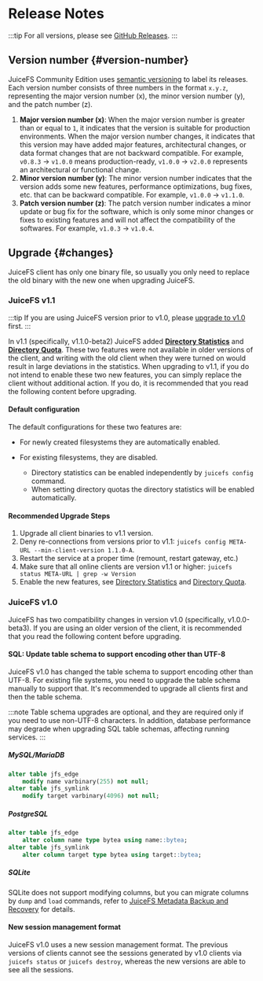 # Release Notes

:::tip
For all versions, please see [GitHub Releases](https://github.com/leonatone/juicefs/releases).
:::

## Version number {#version-number}

JuiceFS Community Edition uses [semantic versioning](https://semver.org) to label its releases. Each version number consists of three numbers in the format `x.y.z`, representing the major version number (x), the minor version number (y), and the patch number (z).

1. **Major version number (x)**: When the major version number is greater than or equal to `1`, it indicates that the version is suitable for production environments. When the major version number changes, it indicates that this version may have added major features, architectural changes, or data format changes that are not backward compatible. For example, `v0.8.3` → `v1.0.0` means production-ready, `v1.0.0` → `v2.0.0` represents an architectural or functional change.
2. **Minor version number (y)**: The minor version number indicates that the version adds some new features, performance optimizations, bug fixes, etc. that can be backward compatible. For example, `v1.0.0` → `v1.1.0`.
3. **Patch version number (z)**: The patch version number indicates a minor update or bug fix for the software, which is only some minor changes or fixes to existing features and will not affect the compatibility of the softwares. For example, `v1.0.3` → `v1.0.4`.

## Upgrade {#changes}

JuiceFS client has only one binary file, so usually you only need to replace the old binary with the new one when upgrading JuiceFS.

### JuiceFS v1.1

:::tip
If you are using JuiceFS version prior to v1.0, please [upgrade to v1.0](#juicefs-v10) first.
:::

In v1.1 (specifically, v1.1.0-beta2) JuiceFS added [**Directory Statistics**](https://juicefs.com/docs/community/guide/dir-stats) and [**Directory Quota**](https://juicefs.com/docs/community/guide/quota#directory-quota). These two features were not available in older versions of the client, and writing with the old client when they were turned on would result in large deviations in the statistics. When upgrading to v1.1, if you do not intend to enable these two new features, you can simply replace the client without additional action. If you do, it is recommended that you read the following content before upgrading.

#### Default configuration

The default configurations for these two features are:

- For newly created filesystems they are automatically enabled.

- For existing filesystems, they are disabled.
  - Directory statistics can be enabled independently by `juicefs config` command.
  - When setting directory quotas the directory statistics will be enabled automatically.

#### Recommended Upgrade Steps

1. Upgrade all client binaries to v1.1 version.
2. Deny re-connections from versions prior to v1.1: `juicefs config META-URL --min-client-version 1.1.0-A`.
3. Restart the service at a proper time (remount, restart gateway, etc.)
4. Make sure that all online clients are version v1.1 or higher: `juicefs status META-URL | grep -w Version`
5. Enable the new features, see [Directory Statistics](https://juicefs.com/docs/community/guide/dir-stats) and [Directory Quota](https://juicefs.com/docs/community/guide/quota#directory-quota).

### JuiceFS v1.0

JuiceFS has two compatibility changes in version v1.0 (specifically, v1.0.0-beta3). If you are using an older version of the client, it is recommended that you read the following content before upgrading.

#### SQL: Update table schema to support encoding other than UTF-8

JuiceFS v1.0 has changed the table schema to support encoding other than UTF-8. For existing file systems, you need to upgrade the table schema manually to support that. It's recommended to upgrade all clients first and then the table schema.

:::note
Table schema upgrades are optional, and they are required only if you need to use non-UTF-8 characters. In addition, database performance may degrade when upgrading SQL table schemas, affecting running services.
:::

##### MySQL/MariaDB

```sql
alter table jfs_edge
    modify name varbinary(255) not null;
alter table jfs_symlink
    modify target varbinary(4096) not null;
```

##### PostgreSQL

```sql
alter table jfs_edge
    alter column name type bytea using name::bytea;
alter table jfs_symlink
    alter column target type bytea using target::bytea;
```

##### SQLite

SQLite does not support modifying columns, but you can migrate columns by `dump` and `load` commands, refer to [JuiceFS Metadata Backup and Recovery](administration/metadata_dump_load.md) for details.

#### New session management format

JuiceFS v1.0 uses a new session management format. The previous versions of clients cannot see the sessions generated by v1.0 clients via `juicefs status` or `juicefs destroy`, whereas the new versions are able to see all the sessions.
